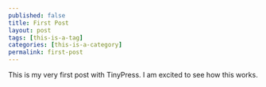 ```yaml
---
published: false
title: First Post
layout: post
tags: [this-is-a-tag]
categories: [this-is-a-category]
permalink: first-post
---
```

This is my very first post with TinyPress.
I am excited to see how this works.